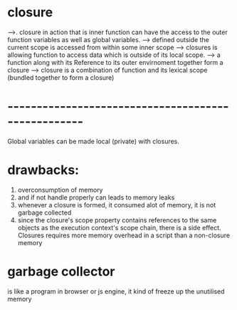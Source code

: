 # closure 
-->. closure in action that is inner function can have the access to the outer function variables as well as global variables.
--> defined outside the current scope is accessed from within some inner scope 
--> closures is allowing function to access  data which is outside of its local scope.
--> a function along with its Reference to its outer envirnoment together form a closure
--> closure is a combination of function and its lexical scope (bundled together to form a closure)

# ---------------------------------------------------
Global variables can be made local (private) with closures.

# drawbacks:
1. overconsumption of memory
2. and if not handle properly can leads to memory leaks
3. whenever a closure is formed, it consumed alot of memory,  it is not garbage collected
4. since the closure's scope property contains references to the same objects as the execution context's scope chain, there is a side effect. Closures requires more memory overhead in a script than a non-closure memory

# garbage collector
is like a program in browser or js engine, it kind of freeze up the unutilised memory